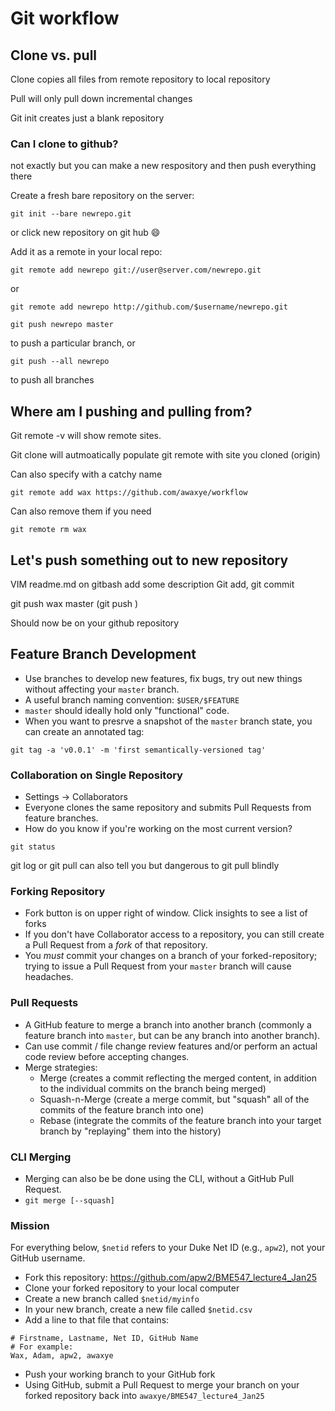 # Git workflow

## Clone vs. pull

Clone copies all files from remote repository to local repository

Pull will only pull down incremental changes

Git init creates just a blank repository

### Can I clone to github?

not exactly but you can make a new respository and then push everything there

Create a fresh bare repository on the server:
```
git init --bare newrepo.git
```
or click new repository on git hub :smile:

Add it as a remote in your local repo:
```
git remote add newrepo git://user@server.com/newrepo.git
```
or 
```
git remote add newrepo http://github.com/$username/newrepo.git
```
```
git push newrepo master 
```
to push a particular branch, or
``` 
git push --all newrepo 
``` 
to push all branches


## Where am I pushing and pulling from?

Git remote -v will show remote sites.

Git clone will autmoatically populate git remote with site you cloned (origin)

Can also specify with a catchy name

```
git remote add wax https://github.com/awaxye/workflow
```

Can also remove them if you need

``` 
git remote rm wax
```

## Let's push something out to new repository
VIM readme.md on gitbash
add some description
Git add, git commit

git push wax master  (git push <remote> <branch>)
  
Should now be on your github repository

## Feature Branch Development
* Use branches to develop new features, fix bugs, try out new things without affecting your `master` branch.
* A useful branch naming convention: `$USER/$FEATURE`
* `master` should ideally hold only "functional" code.
* When you want to presrve a snapshot of the `master` branch state, you can create an annotated tag:
```
git tag -a 'v0.0.1' -m 'first semantically-versioned tag'
```

### Collaboration on Single Repository
* Settings -> Collaborators
* Everyone clones the same repository and submits Pull Requests from feature branches.
* How do you know if you're working on the most current version?  
```
git status
```
git log or git pull can also tell you but dangerous to git pull blindly

### Forking Repository
* Fork button is on upper right of window.  Click insights to see a list of forks
* If you don't have Collaborator access to a repository, you can still create a Pull Request from a *fork* of that repository.
* You *must* commit your changes on a branch of your forked-repository; trying
  to issue a Pull Request from your `master` branch will cause headaches.

### Pull Requests 
* A GitHub feature to merge a branch into another branch (commonly a feature
  branch into `master`, but can be any branch into another branch).
* Can use commit / file change review features and/or perform an actual code
  review before accepting changes.
* Merge strategies:
  + Merge (creates a commit reflecting the merged content, in addition to the
    individual commits on the branch being merged)
  + Squash-n-Merge (create a merge commit, but "squash" all of the commits of
    the feature branch into one)
  + Rebase (integrate the commits of the feature branch into your target branch
    by "replaying" them into the history)

### CLI Merging
* Merging can also be be done using the CLI, without a GitHub Pull Request.
* `git merge [--squash]`

### Mission 
For everything below, `$netid` refers to your Duke Net ID (e.g., `apw2`), not your GitHub username.
* Fork this repository: https://github.com/apw2/BME547_lecture4_Jan25
* Clone your forked repository to your local computer
* Create a new branch called `$netid/myinfo`
* In your new branch, create a new file called `$netid.csv`
* Add a line to that file that contains:
```
# Firstname, Lastname, Net ID, GitHub Name
# For example:
Wax, Adam, apw2, awaxye
```
* Push your working branch to your GitHub fork
* Using GitHub, submit a Pull Request to merge your branch on your forked repository back into `awaxye/BME547_lecture4_Jan25`


